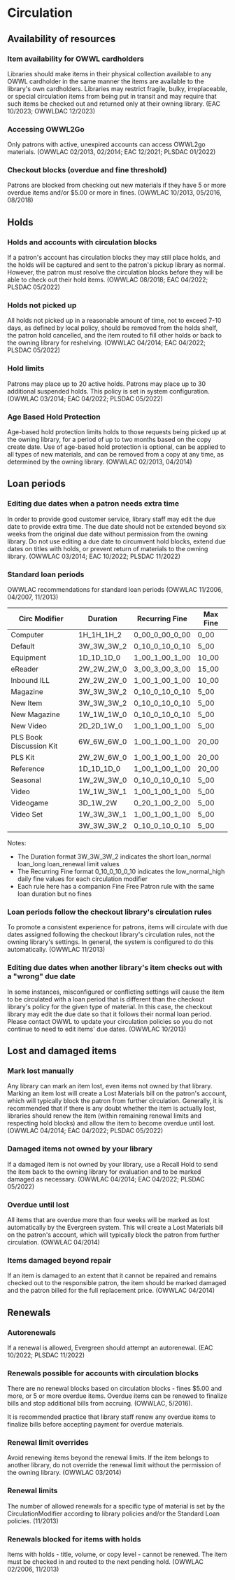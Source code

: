 # Circulation

## Availability of resources
### Item availability for OWWL cardholders

Libraries should make items in their physical collection available to any OWWL cardholder in the same manner the items are available to the library's own cardholders. Libraries may restrict fragile, bulky, irreplaceable, or special circulation items from being put in transit and may require that such items be checked out and returned only at their owning library. (EAC 10/2023; OWWLDAC 12/2023)

### Accessing OWWL2Go

Only patrons with active, unexpired accounts can access OWWL2go materials. (OWWLAC 02/2013, 02/2014; EAC 12/2021; PLSDAC 01/2022)

### Checkout blocks (overdue and fine threshold)
Patrons are blocked from checking out new materials if they have 5 or more overdue items and/or $5.00 or more in fines. (OWWLAC 10/2013, 05/2016, 08/2018)

## Holds
### Holds and accounts with circulation blocks

If a patron's account has circulation blocks they may still place holds, and the holds will be captured and sent to the patron's pickup library as normal. However, the patron must resolve the circulation blocks before they will be able to check out their hold items. (OWWLAC 08/2018; EAC 04/2022; PLSDAC 05/2022)

### Holds not picked up

All holds not picked up in a reasonable amount of time, not to exceed 7-10 days, as defined by local policy, should be removed from the holds shelf, the patron hold cancelled, and the item routed to fill other holds or back to the owning library for reshelving. (OWWLAC 04/2014; EAC 04/2022; PLSDAC 05/2022)

### Hold limits

Patrons may place up to 20 active holds. Patrons may place up to 30 additional suspended holds. This policy is set in system configuration. (OWWLAC 03/2014; EAC 04/2022; PLSDAC 05/2022)

### Age Based Hold Protection

Age-based hold protection limits holds to those requests being picked up at the owning library, for a period of up to two months based on the copy create date. Use of age-based hold protection is optional, can be applied to all types of new materials, and can be removed from a copy at any time, as determined by the owning library. (OWWLAC 02/2013, 04/2014)

## Loan periods
### Editing due dates when a patron needs extra time

In order to provide good customer service, library staff may edit the due date to provide extra time. The due date should not be extended beyond six weeks from the original due date without permission from the owning library. Do not use editing a due date to circumvent hold blocks, extend due dates on titles with holds, or prevent return of materials to the owning library. (OWWLAC 03/2014; EAC 10/2022; PLSDAC 11/2022)

### Standard loan periods

OWWLAC recommendations for standard loan periods (OWWLAC 11/2006, 04/2007, 11/2013)

| Circ Modifier | Duration | Recurring Fine | Max Fine |
| ----------- | ----------- | ----------- | ----------- |
| Computer | 1H_1H_1H_2 | 0_00_0_00_0_00 | 0_00 |
| Default | 3W_3W_3W_2 | 0_10_0_10_0_10 | 5_00 |
| Equipment | 1D_1D_1D_0 | 1_00_1_00_1_00 | 10_00 |
| eReader | 2W_2W_2W_0 | 3_00_3_00_3_00 | 15_00 |
| Inbound ILL | 2W_2W_2W_0 | 1_00_1_00_1_00 | 10_00 |
| Magazine | 3W_3W_3W_2 | 0_10_0_10_0_10 | 5_00 |
| New Item | 3W_3W_3W_2 | 0_10_0_10_0_10 | 5_00 |
| New Magazine | 1W_1W_1W_0 | 0_10_0_10_0_10 | 5_00 |
| New Video | 2D_2D_1W_0 | 1_00_1_00_1_00 | 5_00 |
| PLS Book Discussion Kit | 6W_6W_6W_0 | 1_00_1_00_1_00 | 20_00 |
| PLS Kit | 2W_2W_6W_0 | 1_00_1_00_1_00 | 20_00 |
| Reference | 1D_1D_1D_0 | 1_00_1_00_1_00 | 20_00 |
| Seasonal | 1W_2W_3W_0 | 0_10_0_10_0_10 | 5_00 |
| Video | 1W_1W_3W_1 | 1_00_1_00_1_00 | 5_00 |
| Videogame | 3D_1W_2W | 0_20_1_00_2_00 | 5_00 |
| Video Set | 1W_3W_3W_1 | 1_00_1_00_1_00 | 5_00 |
| | 3W_3W_3W_2 | 0_10_0_10_0_10 | 5_00 |

Notes:
   * The Duration format 3W_3W_3W_2 indicates the short loan_normal loan_long loan_renewal limit values
   * The Recurring Fine format 0_10_0_10_0_10 indicates the low_normal_high daily fine values for each circulation modifier
   * Each rule here has a companion Fine Free Patron rule with the same loan duration but no fines

### Loan periods follow the checkout library's circulation rules

To promote a consistent experience for patrons, items will circulate with due dates assigned following the checkout library's circulation rules, not the owning library's settings. In general, the system is configured to do this automatically. (OWWLAC 11/2013)

### Editing due dates when another library's item checks out with a "wrong" due date

In some instances, misconfigured or conflicting settings will cause the item to be circulated with a loan period that is different than the checkout library's policy for the given type of material. In this case, the checkout library may edit the due date so that it follows their normal loan period. Please contact OWWL to update your circulation policies so you do not continue to need to edit items' due dates. (OWWLAC 10/2013)

## Lost and damaged items
### Mark lost manually

Any library can mark an item lost, even items not owned by that library. Marking an item lost will create a Lost Materials bill on the patron's account, which will typically block the patron from further circulation. Generally, it is recommended that if there is any doubt whether the item is actually lost, libraries should renew the item (within remaining renewal limits and respecting hold blocks) and allow the item to become overdue until lost. (OWWLAC 04/2014; EAC 04/2022; PLSDAC 05/2022)

### Damaged items not owned by your library

If a damaged item is not owned by your library, use a Recall Hold to send the item back to the owning library for evaluation and to be marked damaged as necessary. (OWWLAC 04/2014; EAC 04/2022; PLSDAC 05/2022)

### Overdue until lost

All items that are overdue more than four weeks will be marked as lost automatically by the Evergreen system. This will create a Lost Materials bill on the patron's account, which will typically block the patron from further circulation. (OWWLAC 04/2014)
### Items damaged beyond repair

If an item is damaged to an extent that it cannot be repaired and remains checked out to the responsible patron, the item should be marked damaged and the patron billed for the full replacement price. (OWWLAC 04/2014)

## Renewals
### Autorenewals

If a renewal is allowed, Evergreen should attempt an autorenewal. (EAC 10/2022; PLSDAC 11/2022)

### Renewals possible for accounts with circulation blocks

There are no renewal blocks based on circulation blocks - fines $5.00 and more, or 5 or more overdue items. Overdue items can be renewed to finalize bills and stop additional bills from accruing. (OWWLAC, 5/2016).

It is recommended practice that library staff renew any overdue items to finalize bills before accepting payment for overdue materials.

### Renewal limit overrides

Avoid renewing items beyond the renewal limits. If the item belongs to another library, do not override the renewal limit without the permission of the owning library. (OWWLAC 03/2014)

### Renewal limits

The number of allowed renewals for a specific type of material is set by the CirculationModifier according to library policies and/or the Standard Loan policies. (11/2013)

### Renewals blocked for items with holds

Items with holds - title, volume, or copy level - cannot be renewed. The item must be checked in and routed to the next pending hold. (OWWLAC 02/2006, 11/2013)